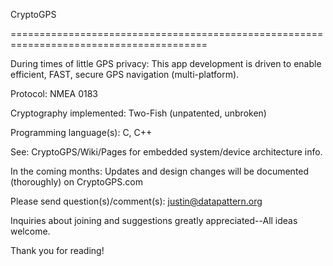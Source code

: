 CryptoGPS

========================================================================================

During times of little GPS privacy: This app development is driven to enable efficient, FAST, secure GPS navigation (multi-platform).


Protocol: NMEA 0183

Cryptography implemented: Two-Fish (unpatented, unbroken)

Programming language(s): C, C++


See: CryptoGPS/Wiki/Pages for embedded system/device architecture info.


In the coming months: Updates and design changes will be documented (thoroughly) on CryptoGPS.com


Please send question(s)/comment(s): justin@datapattern.org

Inquiries about joining and suggestions greatly appreciated--All ideas welcome.


Thank you for reading!
